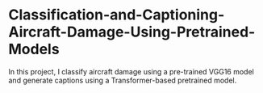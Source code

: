# Classification-and-Captioning-Aircraft-Damage-Using-Pretrained-Models
In this project, I classify aircraft damage using a pre-trained VGG16 model and generate captions using a Transformer-based pretrained model.
